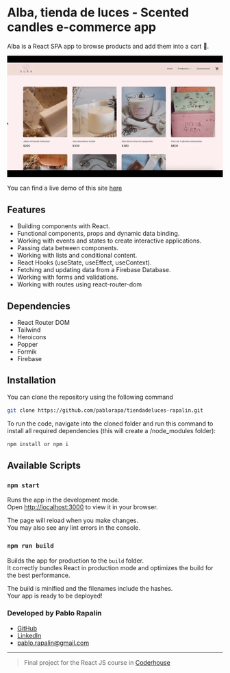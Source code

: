 # Alba, tienda de luces - Scented candles e-commerce app


Alba is a React SPA app to browse products and add them into a cart 🛒.

![Alba](alba.gif)

You can find a live demo of this site [here](https://main--tienda-de-luces.netlify.app/)

## Features

- Building components with React.
- Functional components, props and dynamic data binding.
- Working with events and states to create interactive applications.
- Passing data between components.
- Working with lists and conditional content.
- React Hooks (useState, useEffect, useContext).
- Fetching and updating data from a Firebase Database.
- Working with forms and validations.
- Working with routes using react-router-dom

## Dependencies

- React Router DOM 
- Tailwind
- Heroicons
- Popper
- Formik
- Firebase

## Installation

You can clone the repository using the following command
```bash
git clone https://github.com/pablorapa/tiendadeluces-rapalin.git
```
To run the code, navigate into the cloned folder and run this command to install all required dependencies (this will create a /node_modules folder):

```bash
npm install or npm i
```
## Available Scripts

### `npm start`

Runs the app in the development mode.\
Open [http://localhost:3000](http://localhost:3000) to view it in your browser.

The page will reload when you make changes.\
You may also see any lint errors in the console.

### `npm run build`

Builds the app for production to the `build` folder.\
It correctly bundles React in production mode and optimizes the build for the best performance.

The build is minified and the filenames include the hashes.\
Your app is ready to be deployed!


### Developed by Pablo Rapalín
- [GitHub](https://github.com/pablorapa)
- [LinkedIn](https://www.linkedin.com/in/pablo-rapalin-04641678/)
- pablo.rapalin@gmail.com
---
>Final project for the React JS course in [Coderhouse](https://coderhouse.com)
